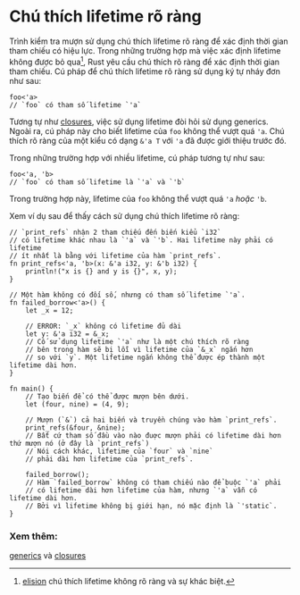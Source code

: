 # Chú thích lifetime rõ ràng

Trình kiểm tra mượn sử dụng chú thích lifetime rõ ràng để xác định thời gian tham chiếu có hiệu lực. Trong những trường hợp mà việc xác định lifetime không được bỏ qua[^1], Rust yêu cầu chú thích rõ ràng để xác định thời gian tham chiếu. Cú pháp để chú thích lifetime rõ ràng sử dụng ký tự nháy đơn như sau:

```rust,ignore
foo<'a>
// `foo` có tham số lifetime `'a`
```

Tương tự như [closures][anonymity], việc sử dụng lifetime đòi hỏi sử dụng generics. Ngoài ra, cú pháp này cho biết lifetime của `foo` không thể vượt quá `'a`. Chú thích rõ ràng của một kiểu có dạng `&'a T` với `'a` đã được giới thiệu trước đó.

Trong những trường hợp với nhiều lifetime, cú pháp tương tự như sau:

```rust,ignore
foo<'a, 'b>
// `foo` có tham số lifetime là `'a` và `'b`
```

Trong trường hợp này, lifetime của `foo` không thể vượt quá `'a` _hoặc_ `'b`.

Xem ví dụ sau để thấy cách sử dụng chú thích lifetime rõ ràng:

```rust,editable,ignore,mdbook-runnable
// `print_refs` nhận 2 tham chiếu đến biến kiểu `i32`
// có lifetime khác nhau là `'a` và `'b`. Hai lifetime này phải có lifetime
// ít nhất là bằng với lifetime của hàm `print_refs`.
fn print_refs<'a, 'b>(x: &'a i32, y: &'b i32) {
    println!("x is {} and y is {}", x, y);
}

// Một hàm không có đối số, nhưng có tham số lifetime `'a`.
fn failed_borrow<'a>() {
    let _x = 12;

    // ERROR: `_x` không có lifetime đủ dài
    let y: &'a i32 = &_x;
    // Cố sử dụng lifetime `'a` như là một chú thích rõ ràng
    // bên trong hàm sẽ bị lỗi vì lifetime của `&_x` ngắn hơn
    // so với `y`. Một lifetime ngắn không thể được ép thành một lifetime dài hơn.
}

fn main() {
    // Tạo biến để có thể được mượn bên dưới.
    let (four, nine) = (4, 9);

    // Mượn (`&`) cả hai biến và truyền chúng vào hàm `print_refs`.
    print_refs(&four, &nine);
    // Bất cứ tham số đầu vào nào đuợc mượn phải có lifetime dài hơn thứ mượn nó (ở đây là `print_refs`)
    // Nói cách khác, lifetime của `four` và `nine`
    // phải dài hơn lifetime của `print_refs`.

    failed_borrow();
    // Hàm `failed_borrow` không có tham chiếu nào để buộc `'a` phải
    // có lifetime dài hơn lifetime của hàm, nhưng `'a` vẫn có lifetime dài hơn.
    // Bởi vì lifetime không bị giới hạn, nó mặc định là `'static`.
}
```

[^1]: [elision] chú thích lifetime không rõ ràng và sự khác biệt.

### Xem thêm:

[generics][generics] và [closures][closures]

[anonymity]: ../../fn/closures/anonymity.md
[closures]: ../../fn/closures.md
[elision]: elision.md
[generics]: ../../generics.md
